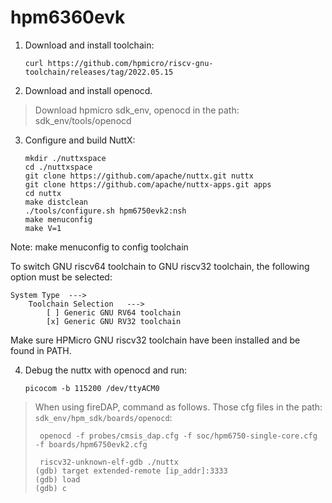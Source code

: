 hpm6360evk
==========

1.  Download and install toolchain:

        curl https://github.com/hpmicro/riscv-gnu-toolchain/releases/tag/2022.05.15

2.  Download and install openocd.

> Download hpmicro sdk\_env, openocd in the path: sdk\_env/tools/openocd

3.  Configure and build NuttX:

        mkdir ./nuttxspace
        cd ./nuttxspace
        git clone https://github.com/apache/nuttx.git nuttx
        git clone https://github.com/apache/nuttx-apps.git apps
        cd nuttx
        make distclean
        ./tools/configure.sh hpm6750evk2:nsh
        make menuconfig
        make V=1

Note: make menuconfig to config toolchain

To switch GNU riscv64 toolchain to GNU riscv32 toolchain, the following
option must be selected:

    System Type  --->
        Toolchain Selection   --->
            [ ] Generic GNU RV64 toolchain
            [x] Generic GNU RV32 toolchain

Make sure HPMicro GNU riscv32 toolchain have been installed and be found
in PATH.

4.  Debug the nuttx with openocd and run:

        picocom -b 115200 /dev/ttyACM0

> When using fireDAP, command as follows. Those cfg files in the path:
> `sdk_env/hpm_sdk/boards/openocd`:
>
>      openocd -f probes/cmsis_dap.cfg -f soc/hpm6750-single-core.cfg -f boards/hpm6750evk2.cfg
>
>      riscv32-unknown-elf-gdb ./nuttx
>     (gdb) target extended-remote [ip_addr]:3333
>     (gdb) load
>     (gdb) c
